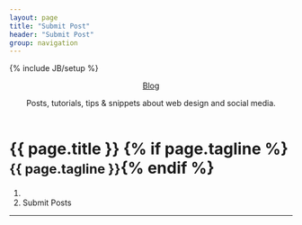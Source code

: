 ```yaml
---
layout: page
title: "Submit Post" 
header: "Submit Post"
group: navigation
---
```

{% include JB/setup %}

<div class="bodybg">
<div class="container clear">
<header id="siteHeader">
  <div class="headerDescription">
    <p class="visibleH1"><a href="#" title="For the Home Blogs">Blog</a></p>
    <p class="visibleH2">Posts, tutorials, tips &amp; snippets about web design and social media. </p><p>
  </p></div>
</header>
</div>

<div class="container-narrow">
  <div class="content">
  	<div class="page-header">
  		<h1>{{ page.title }} {% if page.tagline %} <small>{{ page.tagline }}</small>{% endif %}</h1>
	</div>
    <ol class="breadcrumb alert-info">
	  <li><a href="index.html"><span class="glyphicon glyphicon-home"></span></a></li>
	  <li class="active">Submit Posts</li>
	</ol>
   </div>
  <hr />
</div>
</div>